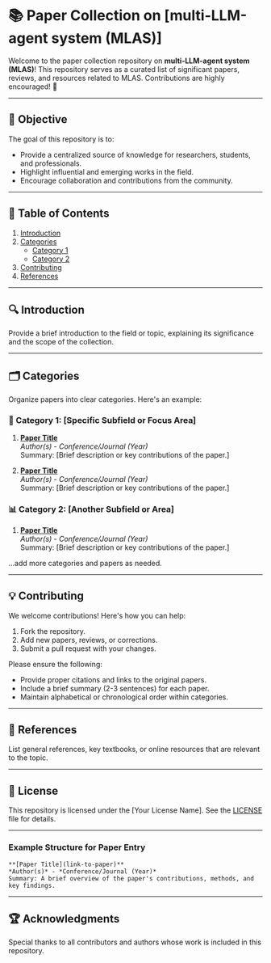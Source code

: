 
# 📚 Paper Collection on [multi-LLM-agent system (MLAS)]

Welcome to the paper collection repository on **multi-LLM-agent system (MLAS)**! This repository serves as a curated list of significant papers, reviews, and resources related to MLAS. Contributions are highly encouraged! 🚀

---

## 🎯 Objective

The goal of this repository is to:

- Provide a centralized source of knowledge for researchers, students, and professionals.
- Highlight influential and emerging works in the field.
- Encourage collaboration and contributions from the community.

---

## 📂 Table of Contents

1. [Introduction](#introduction)
2. [Categories](#categories)
    - [Category 1](#category-1)
    - [Category 2](#category-2)
3. [Contributing](#contributing)
4. [References](#references)

---

## 🔍 Introduction

Provide a brief introduction to the field or topic, explaining its significance and the scope of the collection.

---

## 🗂 Categories

Organize papers into clear categories. Here's an example:

### 🧠 Category 1: [Specific Subfield or Focus Area]

1. **[Paper Title](link-to-paper)**  
   *Author(s)* - *Conference/Journal (Year)*  
   Summary: [Brief description or key contributions of the paper.]

2. **[Paper Title](link-to-paper)**  
   *Author(s)* - *Conference/Journal (Year)*  
   Summary: [Brief description or key contributions of the paper.]

### 📊 Category 2: [Another Subfield or Area]

1. **[Paper Title](link-to-paper)**  
   *Author(s)* - *Conference/Journal (Year)*  
   Summary: [Brief description or key contributions of the paper.]

...add more categories and papers as needed.

---

## 💡 Contributing

We welcome contributions! Here's how you can help:

1. Fork the repository.
2. Add new papers, reviews, or corrections.
3. Submit a pull request with your changes.

Please ensure the following:
- Provide proper citations and links to the original papers.
- Include a brief summary (2-3 sentences) for each paper.
- Maintain alphabetical or chronological order within categories.

---

## 📖 References

List general references, key textbooks, or online resources that are relevant to the topic.

---

## 📜 License

This repository is licensed under the [Your License Name]. See the [LICENSE](./LICENSE) file for details.

---

### Example Structure for Paper Entry

```
**[Paper Title](link-to-paper)**  
*Author(s)* - *Conference/Journal (Year)*  
Summary: A brief overview of the paper's contributions, methods, and key findings.
```

---

## 🏆 Acknowledgments

Special thanks to all contributors and authors whose work is included in this repository.
